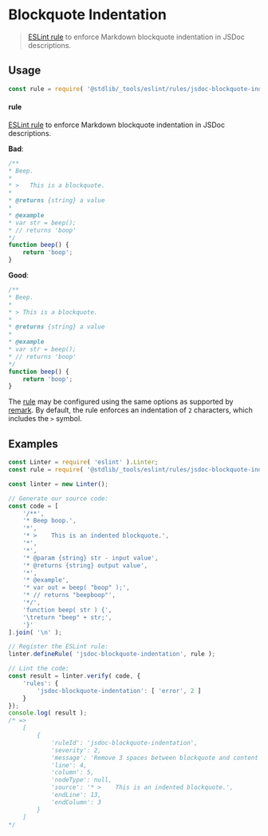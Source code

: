 <!--

@license Apache-2.0

Copyright (c) 2018 The Stdlib Authors.

Licensed under the Apache License, Version 2.0 (the "License");
you may not use this file except in compliance with the License.
You may obtain a copy of the License at

   http://www.apache.org/licenses/LICENSE-2.0

Unless required by applicable law or agreed to in writing, software
distributed under the License is distributed on an "AS IS" BASIS,
WITHOUT WARRANTIES OR CONDITIONS OF ANY KIND, either express or implied.
See the License for the specific language governing permissions and
limitations under the License.

-->

# Blockquote Indentation

> [ESLint rule][eslint-rules] to enforce Markdown blockquote indentation in JSDoc descriptions.

<section class="intro">

</section>

<!-- /.intro -->

<section class="usage">

## Usage

```javascript
const rule = require( '@stdlib/_tools/eslint/rules/jsdoc-blockquote-indentation' );
```

#### rule

[ESLint rule][eslint-rules] to enforce Markdown blockquote indentation in JSDoc descriptions.

**Bad**:

<!-- eslint-disable stdlib/jsdoc-blockquote-indentation,  stdlib/jsdoc-no-paragraph-content-indent, stdlib/jsdoc-markdown-remark -->

```javascript
/**
* Beep.
*
* >   This is a blockquote.
*
* @returns {string} a value
*
* @example
* var str = beep();
* // returns 'boop'
*/
function beep() {
    return 'boop';
}
```

**Good**:

```javascript
/**
* Beep.
*
* > This is a blockquote.
*
* @returns {string} a value
*
* @example
* var str = beep();
* // returns 'boop'
*/
function beep() {
    return 'boop';
}
```

The [rule][eslint-rules] may be configured using the same options as supported by [remark][remark-lint-blockquote-indentation]. By default, the rule enforces an indentation of `2` characters, which includes the `>` symbol.

</section>

<!-- /.usage -->

<section class="examples">

## Examples

<!-- eslint no-undef: "error" -->

```javascript
const Linter = require( 'eslint' ).Linter;
const rule = require( '@stdlib/_tools/eslint/rules/jsdoc-blockquote-indentation' );

const linter = new Linter();

// Generate our source code:
const code = [
    '/**',
    '* Beep boop.',
    '*',
    '* >    This is an indented blockquote.',
    '*',
    '*',
    '* @param {string} str - input value',
    '* @returns {string} output value',
    '*',
    '* @example',
    '* var out = beep( "boop" );',
    '* // returns "beepboop"',
    '*/',
    'function beep( str ) {',
    '\treturn "beep" + str;',
    '}'
].join( '\n' );

// Register the ESLint rule:
linter.defineRule( 'jsdoc-blockquote-indentation', rule );

// Lint the code:
const result = linter.verify( code, {
    'rules': {
        'jsdoc-blockquote-indentation': [ 'error', 2 ]
    }
});
console.log( result );
/* =>
    [
        {
            'ruleId': 'jsdoc-blockquote-indentation',
            'severity': 2,
            'message': 'Remove 3 spaces between blockquote and content',
            'line': 4,
            'column': 5,
            'nodeType': null,
            'source': '* >    This is an indented blockquote.',
            'endLine': 13,
            'endColumn': 3
        }
    ]
*/
```

</section>

<!-- /.examples -->

<!-- Section for related `stdlib` packages. Do not manually edit this section, as it is automatically populated. -->

<section class="related">

</section>

<!-- /.related -->

<!-- Section for all links. Make sure to keep an empty line after the `section` element and another before the `/section` close. -->

<section class="links">

[eslint-rules]: https://eslint.org/docs/developer-guide/working-with-rules

[remark-lint-blockquote-indentation]: https://github.com/remarkjs/remark-lint/tree/19150d94f89f7a0d94d083417890236d11839641/packages/remark-lint-blockquote-indentation

</section>

<!-- /.links -->

